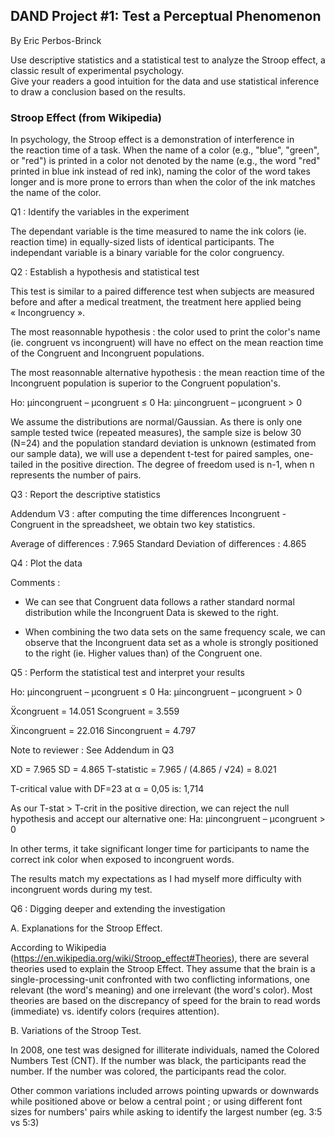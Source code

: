 
## DAND Project #1: Test a Perceptual Phenomenon
By Eric Perbos-Brinck

Use descriptive statistics and a statistical test to analyze the Stroop effect, a classic result of experimental psychology.  
Give your readers a good intuition for the data and use statistical inference to draw a conclusion based on the results.


### Stroop Effect (from Wikipedia)

In psychology, the Stroop effect is a demonstration of interference in the reaction time of a task.
When the name of a color (e.g., "blue", "green", or "red") is printed in a color not denoted by the name (e.g., the word "red" printed in blue ink instead of red ink), naming the color of the word takes longer and is more prone to errors than when the color of the ink matches the name of the color. 


Q1 : Identify the variables in the experiment

The dependant variable is the time measured to name the ink colors (ie. reaction time) in equally-sized lists of identical participants.
The independant variable is a binary variable for the color congruency.


Q2 : Establish a hypothesis and statistical test

This test is similar to a paired difference test when subjects are measured before and after a medical treatment, the treatment here applied being « Incongruency ».

The most reasonnable hypothesis : the color used to print the color's name (ie. congruent vs incongruent) will have no effect on the mean reaction time of the Congruent and Incongruent populations.

The most reasonnable alternative hypothesis : the mean reaction time of the Incongruent population is superior to the Congruent population's.

Ho:  µincongruent – µcongruent  ≤ 0
Ha:  µincongruent  – µcongruent  > 0

We assume the distributions are normal/Gaussian.
As there is only one sample tested twice (repeated measures), the sample size is below 30 (N=24) and the population standard deviation is unknown (estimated from our sample data), we will use a dependent t-test for paired samples, one-tailed in the positive direction.
The degree of freedom used is n-1, when n represents the number of pairs.

  

Q3 : Report the descriptive statistics




Addendum V3 : after computing the time differences Incongruent - Congruent in the spreadsheet, we obtain two key statistics.

Average of differences : 7.965
Standard Deviation of differences : 4.865



Q4 : Plot the data



Comments :

- We can see that Congruent data follows a rather standard normal distribution while the Incongruent Data is skewed to the right.

- When combining the two data sets on the same frequency scale, we can observe that the Incongruent data set as a whole is strongly positioned to the right (ie. Higher values than) of the Congruent one.

Q5 : Perform the statistical test and interpret your results

Ho:  µincongruent – µcongruent  ≤ 0
Ha:  µincongruent  – µcongruent  > 0

Ẍcongruent = 14.051
Scongruent = 3.559

Ẍincongruent = 22.016
Sincongruent = 4.797

 

Note to reviewer : See Addendum in Q3

XD = 7.965
SD  = 4.865
T-statistic = 7.965 / (4.865 / √24) = 8.021

T-critical value with DF=23 at  α = 0,05 is: 1,714

As our T-stat > T-crit in the positive direction, we can reject the null hypothesis and accept our alternative one:
Ha: µincongruent  – µcongruent  > 0

In other terms, it take significant longer time for participants to name the correct ink color when exposed to incongruent words.

The results match my expectations as I had myself more difficulty with incongruent words during my test.




Q6 : Digging deeper and extending the investigation

A. Explanations for the Stroop Effect.

According to Wikipedia (https://en.wikipedia.org/wiki/Stroop_effect#Theories), there are several theories used  to explain the Stroop Effect.
They assume that the brain is a single-processing-unit confronted with two conflicting informations, one relevant (the word's meaning) and one irrelevant (the word's color).
Most theories are based on the discrepancy of speed for the brain to read words (immediate) vs. identify colors (requires attention).

B. Variations of the Stroop Test.

In 2008, one test was designed  for illiterate individuals, named the Colored Numbers Test (CNT). If the number was black, the participants read the number. If the number was colored, the participants read the color.

Other common variations included arrows pointing upwards or downwards while positioned above or below a central point ; or using different font sizes for numbers' pairs while asking to identify the largest number (eg. 3:5 vs 5:3)
